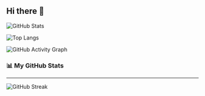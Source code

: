 ## Hi there 👋

![GitHub Stats](https://github-readme-stats.vercel.app/api?username=ahmadbale&show_icons=true&theme=github_dark&hide_border=false&border_radius=10&card_width=1000)

![Top Langs](https://github-readme-stats.vercel.app/api/top-langs/?username=ahmadbale&layout=compact&theme=github_dark&hide_border=false&border_radius=10&card_width=1000)

![GitHub Activity Graph](https://github-readme-activity-graph.vercel.app/graph?username=ahmadbale&theme=react)

### 📊 **My GitHub Stats**

---

![GitHub Streak](https://github-readme-streak-stats.herokuapp.com?user=ahmadbale&theme=github-dark&hide_border=false&border_radius=10&card_width=1000)

